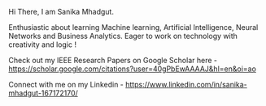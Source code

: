 Hi There, I am Sanika Mhadgut.

Enthusiastic about learning Machine learning, Artificial Intelligence, Neural Networks and Business Analytics.
Eager to work on technology with creativity and logic !

Check out my IEEE Research Papers on Google Scholar here -
https://scholar.google.com/citations?user=40gPbEwAAAAJ&hl=en&oi=ao

Connect with me on my Linkedin - 
https://www.linkedin.com/in/sanika-mhadgut-167172170/
